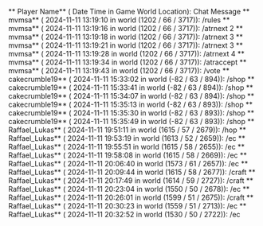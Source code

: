** Player Name** ( Date  Time in  Game World Location):  Chat Message
** mvmsa** ( 2024-11-11  13:19:10 in  world (1202 / 66 / 3717)): /rules
** mvmsa** ( 2024-11-11  13:19:16 in  world (1202 / 66 / 3717)): /atrnext 2
** mvmsa** ( 2024-11-11  13:19:18 in  world (1202 / 66 / 3717)): /atrnext 3
** mvmsa** ( 2024-11-11  13:19:21 in  world (1202 / 66 / 3717)): /atrnext 3
** mvmsa** ( 2024-11-11  13:19:28 in  world (1202 / 66 / 3717)): /atrnext 4
** mvmsa** ( 2024-11-11  13:19:34 in  world (1202 / 66 / 3717)): /atraccept
** mvmsa** ( 2024-11-11  13:19:43 in  world (1202 / 66 / 3717)): /vote
** cakecrumble19** ( 2024-11-11  15:33:02 in  world (-82 / 63 / 894)): /shop
** cakecrumble19** ( 2024-11-11  15:33:41 in  world (-82 / 63 / 894)): /shop
** cakecrumble19** ( 2024-11-11  15:34:07 in  world (-82 / 63 / 894)): /shop
** cakecrumble19** ( 2024-11-11  15:35:13 in  world (-82 / 63 / 893)): /shop
** cakecrumble19** ( 2024-11-11  15:35:30 in  world (-82 / 63 / 893)): /shop
** cakecrumble19** ( 2024-11-11  15:35:49 in  world (-82 / 63 / 893)): /shop
** Raffael_Lukas** ( 2024-11-11  19:51:11 in  world (1615 / 57 / 2679)): /hop
** Raffael_Lukas** ( 2024-11-11  19:53:19 in  world (1613 / 52 / 2659)): /ec
** Raffael_Lukas** ( 2024-11-11  19:55:51 in  world (1615 / 58 / 2655)): /ec
** Raffael_Lukas** ( 2024-11-11  19:58:08 in  world (1615 / 58 / 2669)): /ec
** Raffael_Lukas** ( 2024-11-11  20:06:40 in  world (1573 / 61 / 2657)): /ec
** Raffael_Lukas** ( 2024-11-11  20:09:44 in  world (1615 / 58 / 2677)): /craft
** Raffael_Lukas** ( 2024-11-11  20:17:49 in  world (1614 / 59 / 2727)): /craft
** Raffael_Lukas** ( 2024-11-11  20:23:04 in  world (1550 / 50 / 2678)): /ec
** Raffael_Lukas** ( 2024-11-11  20:26:01 in  world (1599 / 51 / 2675)): /craft
** Raffael_Lukas** ( 2024-11-11  20:30:23 in  world (1559 / 51 / 2713)): /ec
** Raffael_Lukas** ( 2024-11-11  20:32:52 in  world (1530 / 50 / 2722)): /ec
